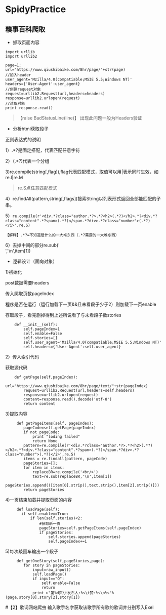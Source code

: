 # SpidyPractice



## 糗事百科爬取
- 抓取页面内容
```
import urllib
import urllib2

page=1;
url="https://www.qiushibaike.com/8hr/page/"+str(page)
//加入header
user_agent='Mzilla/4.0(compatiable;MSIE 5.5;Windows NT)'
headers={'User-Agent':user_agent}
//创建request对象
request=urllib2.Request(url,headers=headers)
response=urllib2.urlopen(request)
//读取对象
print response.read()
```
>【raise BadStatusLine(line)】
出现此问题一般为Headers验证
- 分析html获取段子

正则表达式的说明

1）.*?是固定搭配，代表匹配任意字符

2）（.*?)代表一个分组

3)re.compile(string[,flag]),flag代表匹配模式，取值可以用|表示同时生效，如re.I|re.M
> re.S点任意匹配模式

4）re.findAll(pattern,string[,flags])搜索String以列表形式返回全部能匹配的子串。

5）```re.compile(r'<div.*?class="author.*?>.*?<h2>(.*?)</h2>.*?<div.*?class="content".*?span>(.*?)</span.*?div>.*?class="number">(.*?)</i>',re.S)```

```【解释】.*?=不知道是什么的一大堆东西（.*?需要的一大堆东西）```

6）去掉中间的部分re.sub('<br/>','\n',item[1])


- 逻辑设计（面向对象）

1)初始化

post数据需要headers

传入爬取页数pageIndex

程序是否在运行（运行加载下一页&&且未看段子少于2）则加载下一页enable

存取段子，看完删掉得到上述所说看了与未看段子数stories
```
    def __init__(self):
        self.pageIndex=1
        self.enable=False
        self.stories=[]
        self.user_agent='Mzilla/4.0(compatiable;MSIE 5.5;Windows NT)'
        self.headers={'User-Agent':self.user_agent}
```

2）传入索引代码

获取源代码
```
    def getPage(self,pageIndex):
        url="https://www.qiushibaike.com/8hr/page/text/"+str(pageIndex)
        request=urllib2.Request(url,headers=self.headers)
        response=urllib2.urlopen(request)
        content=response.read().decode('utf-8')
        return content
 ```
 
 3)提取内容

```
     def getPageItems(self, pageIndex):
        pageCode=self.getPage(pageIndex)
        if not pageCode:
            print "loding failed"
            return None
        pattern=re.compile(r'<div.*?class="author.*?>.*?<h2>(.*?)</h2>.*?<div.*?class="content".*?span>(.*?)</span.*?div>.*?class="number">(.*?)</i>',re.S)
        items = re.findall(pattern, pageCode)
        pageStories=[];
        for item in items:
            replaceBR=re.compile('<br/>')
            text=re.sub(replaceBR,'\n',item[1])
            pageStories.append(([item[0].strip(),text.strip(),item[2].strip()]))
        return pageStories
   ```
       
 
 4)一页结束加载并提取页面的内容
 
 ```
      def loadPage(self):
        if self.enable==True:
            if len(self.stories)<2:
                #获取新一页
                pageStories=self.getPageItems(self.pageIndex)
                if pageStories:
                    self.stories.append(pageStories)
                    self.pageIndex+=1
```
 
 

5)每次敲回车输出一个段子

```
     def getOneStory(self,pageStories,page):
        for story in pageStories:
            input=raw_input()
            self.loadPage()
            if input=="Q":
                self.enable=False
                return
            print u"第%d页\t发布人:%s\t赞:%s\n%s"%(page,story[0],story[2],story[1])
```


#【2】歌词网站爬虫
输入歌手名字获取该歌手所有歌的歌词并分别写入Exel
